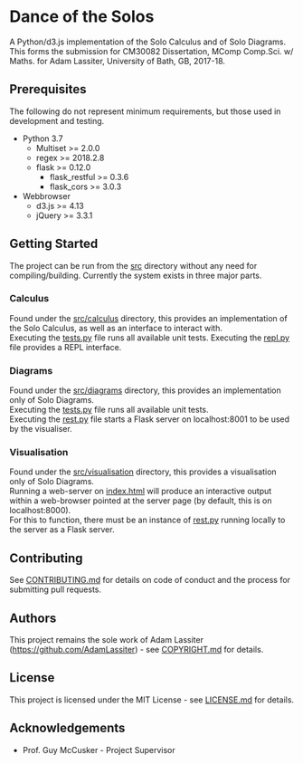 # Dance of the Solos
A Python/d3.js implementation of the Solo Calculus and of Solo Diagrams.  
This forms the submission for CM30082 Dissertation, MComp Comp.Sci. w/ Maths. for Adam Lassiter, University of Bath, GB, 2017-18.

## Prerequisites
The following do not represent minimum requirements, but those used in development and testing.
* Python 3.7
    * Multiset >= 2.0.0
    * regex >= 2018.2.8
    * flask >= 0.12.0
        * flask_restful >= 0.3.6
        * flask_cors >= 3.0.3
* Webbrowser
    * d3.js >= 4.13
    * jQuery >= 3.3.1

## Getting Started
The project can be run from the [src](/src) directory without any need for compiling/building.
Currently the system exists in three major parts.

### Calculus
Found under the [src/calculus](/src/calculus) directory, this provides an implementation of the Solo Calculus, as well as an interface to interact with.  
Executing the [tests.py](/src/calculus/tests.py) file runs all available unit tests.
Executing the [repl.py](/src/calculus/repl.py) file provides a REPL interface.

### Diagrams
Found under the [src/diagrams](/src/diagrams) directory, this provides an implementation only of Solo Diagrams.  
Executing the [tests.py](/src/diagrams/tests.py) file runs all available unit tests.  
Executing the [rest.py](/src/diagrams/rest.py) file starts a Flask server on localhost:8001 to be used by the visualiser.

### Visualisation
Found under the [src/visualisation](/src/visualisation) directory, this provides a visualisation only of Solo Diagrams.  
Running a web-server on [index.html](/src/visualisation/index.html) will produce an interactive output within a web-browser pointed at the server page (by default, this is on localhost:8000).  
For this to function, there must be an instance of [rest.py](/src/diagrams/rest.py) running locally to the server as a Flask server.

## Contributing
See [CONTRIBUTING.md](CONTRIBUTING.md) for details on code of conduct and the process for submitting pull requests.

## Authors
This project remains the sole work of Adam Lassiter (https://github.com/AdamLassiter) - see [COPYRIGHT.md](COPYRIGHT.md) for details.

## License
This project is licensed under the MIT License - see [LICENSE.md](LICENSE.md) for details.

## Acknowledgements
* Prof. Guy McCusker - Project Supervisor
